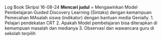 Log Book Skripsi
16-08-24 **Mencari judul** = Mengawinkan Model Pembelajaran Guided Discovery Learning (Sintaks) dengan kemampuan Pemecahan MAsalah siswa (indikator) dengan bantuan media Genially.
                            1. Pelajari pendekatan CRT
                            2. Apakah Model pembelajaran bisa diterapkan di kemampuan masalah dan medianya
                            3. Observasi dan wawancara guru di sekolah terpilih
